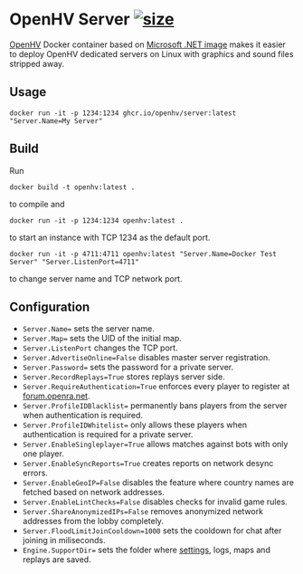 # OpenHV Server [![size](https://ghcr-badge.egpl.dev/openhv/server/size)](https://github.com/openhv/server/pkgs/container/server)

[OpenHV](https://github.com/OpenHV/OpenHV) Docker container based on [Microsoft .NET image](https://hub.docker.com/_/microsoft-dotnet) makes it easier to deploy OpenHV dedicated servers on Linux with graphics and sound files stripped away.

## Usage

```
docker run -it -p 1234:1234 ghcr.io/openhv/server:latest "Server.Name=My Server"
```

## Build

Run

```
docker build -t openhv:latest .
```

to compile and

```
docker run -it -p 1234:1234 openhv:latest .
```

to start an instance with TCP 1234 as the default port.

```
docker run -it -p 4711:4711 openhv:latest "Server.Name=Docker Test Server" "Server.ListenPort=4711"
```

to change server name and TCP network port.

## Configuration

* `Server.Name=` sets the server name.
* `Server.Map=` sets the UID of the initial map.
* `Server.ListenPort` changes the TCP port.
* `Server.AdvertiseOnline=False` disables master server registration.
* `Server.Password=` sets the password for a private server.
* `Server.RecordReplays=True` stores replays server side.
* `Server.RequireAuthentication=True` enforces every player to register at [forum.openra.net](https://forum.openra.net).
* `Server.ProfileIDBlacklist=` permanently bans players from the server when authentication is required.
* `Server.ProfileIDWhitelist=` only allows these players when authentication is required for a private server.
* `Server.EnableSingleplayer=True` allows matches against bots with only one player.
* `Server.EnableSyncReports=True` creates reports on network desync errors.
* `Server.EnableGeoIP=False` disables the feature where country names are fetched based on network addresses.
* `Server.EnableLintChecks=False` disables checks for invalid game rules.
* `Server.ShareAnonymizedIPs=False` removes anonymized network addresses from the lobby completely.
* `Server.FloodLimitJoinCooldown=1000` sets the cooldown for chat after joining in miliseconds.
* `Engine.SupportDir=` sets the folder where [settings](https://github.com/OpenHV/OpenHV/wiki/Settings), logs, maps and replays are saved.
